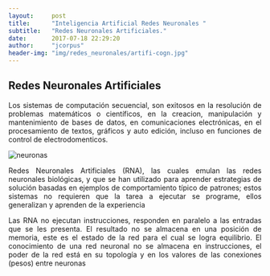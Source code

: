 ```yaml
---
layout:     post
title:      "Inteligencia Artificial Redes Neuronales "
subtitle:   "Redes Neuronales Artificiales."
date:       2017-07-18 22:29:20
author:     "jcorpus"
header-img: "img/redes_neuronales/artifi-cogn.jpg"
---
```


<h2 class="section-heading">Redes Neuronales Artificiales</h2>
<p style="text-align:justify;">Los sistemas de computación secuencial, son exitosos en la resolución de 
problemas matemáticos o científicos, en la creacion, manipulación y mantenimiento de bases de datos, en
comunicaciones electrónicas, en el procesamiento de textos, gráficos y auto edición, incluso en 
funciones de control de electrodomenticos.
</p>

<img style="  display: block;margin-left: auto;margin-right: auto " src="{{ site.baseurl }}/img/redes_neuronales/redes_nuronales.jpg" alt="neuronas">

<p style="text-align:justify;">Redes Neuronales Artificiales (RNA), las cuales emulan las redes neuronales biológicas, y que se
han utilizado para aprender estrategias de solución basadas en ejemplos de comportamiento típico
de patrones; estos sistemas no requieren que la tarea a ejecutar se programe, ellos generalizan y
aprenden de la experiencia</p>
<p style="text-align:justify;">Las RNA no ejecutan instrucciones, responden en paralelo a las entradas que se les presenta. El
resultado no se almacena en una posición de memoria, este es el estado de la red para el cual se
logra equilibrio. El conocimiento de una red neuronal no se almacena en instrucciones, el poder de
la red está en su topología y en los valores de las conexiones (pesos) entre neuronas</p>
